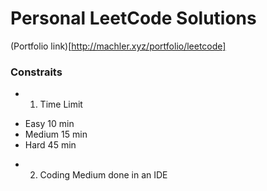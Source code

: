 # Personal LeetCode Solutions
     
   (Portfolio link)[http://machler.xyz/portfolio/leetcode] 
### Constraits
 - 1. Time Limit 
 * Easy 10 min 
 * Medium 15 min 
 * Hard 45 min

 - 2. Coding Medium done in an IDE 
 
